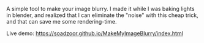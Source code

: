A simple tool to make your image blurry. I made it while I was baking lights in blender, and realized that I can eliminate the "noise" with this cheap trick, and that can save me some rendering-time.

Live demo: https://soadzoor.github.io/MakeMyImageBlurry/index.html
